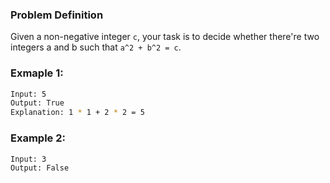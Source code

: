 ### Problem Definition
Given a non-negative integer `c`, your task is to decide whether there're two integers a and b such that `a^2 + b^2 = c`.

### Exmaple 1:
```bash
Input: 5
Output: True
Explanation: 1 * 1 + 2 * 2 = 5
```

### Example 2:
```bash
Input: 3
Output: False
```
